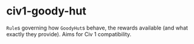 # civ1-goody-hut

`Rule`s governing how `GoodyHut`s behave, the rewards available (and what exactly they provide). Aims for Civ 1
compatibility.

